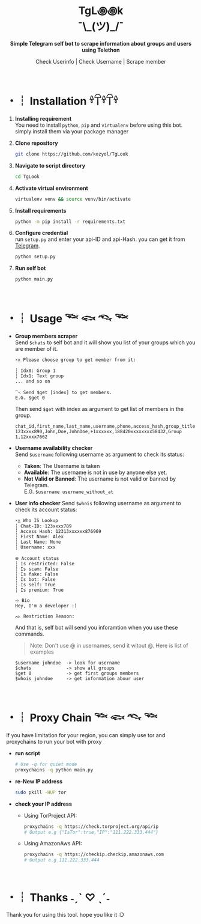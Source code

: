 <div align="center">
    <h1>TgL꩜꩜k<br>¯\_(ツ)_/¯</h1>
    <p><b>Simple Telegram self bot to scrape information about groups and users using Telethon</b></p>
    <p>Check Userinfo | Check Username | Scrape member </p>
</div>
<br>

# ・┆ Installation 𓍊𓋼𓍊𓋼𓍊
1. **Installing requirement**<br>
     You need to install `python`, `pip` and `virtualenv` before using this bot. simply install them via your package manager<br>
   
2. **Clone repository**
    ```bash
    git clone https://github.com/kozyol/TgLook
    ```
3. **Navigate to script directory**
    ```bash
    cd TgLook
    ```
4. **Activate virtual environment**
    ```bash
    virtualenv venv && source venv/bin/activate
    ```
5. **Install requirements**
    ```bash
    python -m pip install -r requirements.txt
    ```
6. **Configure credential**<br>
    run `setup.py` and enter your api-ID and api-Hash. you can get it from [Telegram](https://my.telegram.org).
    ```bash
    python setup.py
    ```
7. **Run self bot**
    ```bash
    python main.py
    ```
<br> 

# ・┆ Usage 𓆝 𓆟 𓆞 𓆝
+ **Group members scraper**<br>
    Send `$chats` to self bot and it will show you list of your groups which you are member of it.
    ```plaintext
    ×͜× Please choose group to get member from it:

    ┆ Idx0: Group 1 
    ┆ Idx1: Text group
    ... and so on
    
    ⁀➴ Send $get [index] to get members.
    E.G. $get 0
    ```
    Then send `$get` with index as argument to get list of members in the group.
    ```csv
    chat_id,first_name,last_name,username,phone,access_hash,group_title,group_id
    123xxxx890,John,Doe,JohnDoe,+1xxxxxx,188420xxxxxxxx58432,Group 1,12xxxx7662
    ```
+ **Username availability checker**<br>
    Send `$username` following username as argument to check its status:
    - **Taken**: The Username is taken
    - **Available**: The username is not in use by anyone else yet.
    - **Not Valid or Banned**: The username is not valid or banned by Telegram.<br>
    E.G. `$username username_without_at`

+ **User info checker**
    Send `$whois` following username as argument to check its account status:
    ```plaintetxt
    ×͜× Who IS Lookup
    ┆ Chat-ID: 123xxxx789
    ┆ Access Hash: 12313xxxxxx876969
    ┆ First Name: Alex
    ┆ Last Name: None
    ┆ Username: xxx
    
    𖣠 Account status
    ┆ Is restricted: False
    ┆ Is scam: False
    ┆ Is fake: False
    ┆ Is bot: False
    ┆ Is self: True
    ┆ Is premium: True
    
    ⊹ Bio
    Hey, I'm a developer :)
    
    ᨒ Restriction Reason:
    ```
    And that is, self bot will send you inforamtion when you use these commands.

    > Note: Don't use @ in usernames, send it witout @.
    > Here is list of examples
    ```plaintext
    $username johndoe  -> look for username 
    $chats             -> show all groups
    $get 0             -> get first groups members
    $whois johndoe     -> get information abour user
    ```

<br>

# ・┆ Proxy Chain 𓆝 𓆟 𓆞 𓆝
If you have limitation for your region, you can simply use tor and proxychains to run your bot with proxy<br>
+ **run script**
    ```bash
    # Use -q for quiet mode
    proxychains -q python main.py
    ```
+ **re-New IP address**
    ```bash
    sudo pkill -HUP tor
    ```
+ **check your IP address**
    - Using TorProject API:
        ```bash
        proxychains -q https://check.torproject.org/api/ip
        # Output e.g {"IsTor":true,"IP":"111.222.333.444"}
        ```
        
    - Using AmazonAws API:
        ```bash
        proxychains -q https://checkip.checkip.amazonaws.com
        # Output e.g 111.222.333.444
        ```
<br>

# ・┆ Thanks ˗ˏˋ ♡ ˎˊ˗
Thank you for using this tool. hope you like it :D
